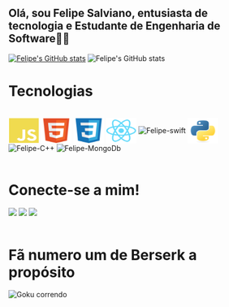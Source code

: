 <h2>Olá, sou Felipe Salviano, entusiasta de tecnologia e Estudante de Engenharia de Software👨‍💻</h2>

[![Felipe's GitHub stats](https://github-readme-stats.vercel.app/api?username=fesalvian&hide=contribs,issues&show_icons=true&theme=codeSTACKr)](https://github.com/fesalvian/github-readme-stats)
![Felipe's GitHub stats](https://github-readme-stats.vercel.app/api/top-langs/?username=fesalvian&theme=blue-green)

<h1>Tecnologias</h1>
<div style="display: inline_block"><br>
  <img align="center" alt="Felipe-Js" height="50" width="60" src="https://raw.githubusercontent.com/devicons/devicon/master/icons/javascript/javascript-plain.svg">
  <img align="center" alt="Felipe-HTML" height="50" width="60" src="https://raw.githubusercontent.com/devicons/devicon/master/icons/html5/html5-original.svg">
  <img align="center" alt="Felipe-CSS" height="50" width="60" src="https://raw.githubusercontent.com/devicons/devicon/master/icons/css3/css3-original.svg">
  <img align="center" alt="Felipe-React" height="50" width="60" src="https://raw.githubusercontent.com/devicons/devicon/master/icons/react/react-original.svg">
  <img align="center" alt="Felipe-swift" height="50" width="60" src="https://cdn.jsdelivr.net/gh/devicons/devicon@latest/icons/swift/swift-original.svg">
  <img align="center" alt="Felipe-Python" height="50" width="60" src="https://raw.githubusercontent.com/devicons/devicon/master/icons/python/python-original.svg">
  <img align="center" alt="Felipe-C++" height="50" width="60" src="https://cdn.jsdelivr.net/gh/devicons/devicon@latest/icons/cplusplus/cplusplus-original.svg">
  <img align="center" alt="Felipe-MongoDb" height="60" width="70" src="https://cdn.jsdelivr.net/gh/devicons/devicon@latest/icons/mongodb/mongodb-plain-wordmark.svg">
</div><br>
<h1>Conecte-se a mim!</h1>
<div> 
  <a href="https://instagram.com/fesalvian" target="_blank"><img src="https://img.shields.io/badge/-Instagram-%23E4405F?style=for-the-badge&logo=instagram&logoColor=white" target="_blank"></a>
  <a href = "mailto:felipesalviano00@hotmail.com"><img src="https://img.shields.io/badge/-Gmail-%23333?style=for-the-badge&logo=gmail&logoColor=white" target="_blank"></a>
  <a href="https://www.linkedin.com/in/felipe-salviano-a9821723b/" target="_blank"><img src="https://img.shields.io/badge/-LinkedIn-%230077B5?style=for-the-badge&logo=linkedin&logoColor=white" target="_blank"></a> 
  
</div><Br>

<h1>Fã numero um de Berserk a propósito</h1>

![Goku correndo](https://media3.giphy.com/media/v1.Y2lkPTc5MGI3NjExMnZ5ODk2eGZwOGJldDU3OW94N3d6a3FuOTFpN2tueHpueGRzZmNveCZlcD12MV9naWZzX3NlYXJjaCZjdD1n/kjETcOXKdbYLS/giphy.webp)
